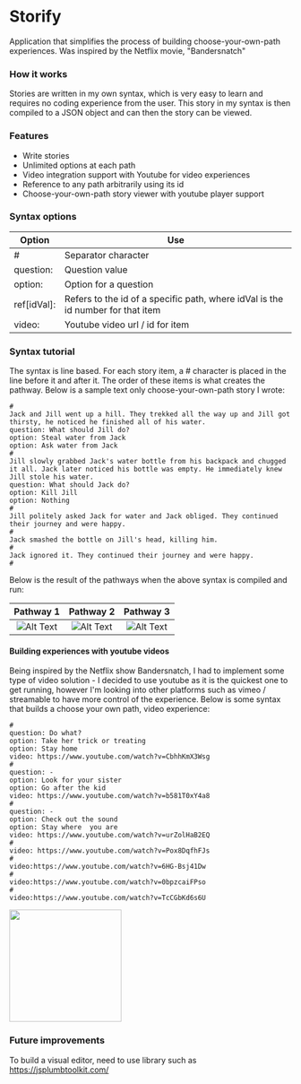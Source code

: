 # Storify
Application that simplifies the process of building choose-your-own-path experiences. Was inspired by the Netflix movie, "Bandersnatch"

### How it works
Stories are written in my own syntax, which is very easy to learn and requires no coding experience from the user. This story in my syntax is then compiled to a JSON object and can then the story can be viewed.

### Features
  * Write stories
  * Unlimited options at each path
  * Video integration support with Youtube for video experiences
  * Reference to any path arbitrarily using its id
  * Choose-your-own-path story viewer with youtube player support

### Syntax options
Option | Use 
------------ | -------------
&#35; | Separator character
question: | Question value
option: | Option for a question
ref[idVal]: | Refers to the id of a specific path, where idVal is the id number for that item
video: | Youtube video url / id for item

### Syntax tutorial
The syntax is line based. For each story item, a # character is placed in the line before it and after it. The order of these items is what creates the pathway. Below is a sample text only choose-your-own-path story I wrote:

```
#
Jack and Jill went up a hill. They trekked all the way up and Jill got thirsty, he noticed he finished all of his water.
question: What should Jill do?
option: Steal water from Jack
option: Ask water from Jack
#
Jill slowly grabbed Jack's water bottle from his backpack and chugged it all. Jack later noticed his bottle was empty. He immediately knew Jill stole his water.
question: What should Jack do?
option: Kill Jill
option: Nothing
#
Jill politely asked Jack for water and Jack obliged. They continued their journey and were happy.
#
Jack smashed the bottle on Jill's head, killing him.
#
Jack ignored it. They continued their journey and were happy.
#
```
Below is the result of the pathways when the above syntax is compiled and run:

Pathway 1                  |  Pathway 2                | Pathway 3          
:-------------------------:|:-------------------------:|:-------------------------:
![Alt Text](https://raw.githubusercontent.com/wenogk/storifyV2/master/readme-media/gif1.gif)  |  ![Alt Text](https://raw.githubusercontent.com/wenogk/storifyV2/master/readme-media/gif2.gif) |  ![Alt Text](https://raw.githubusercontent.com/wenogk/storifyV2/master/readme-media/gif3.gif)

#### Building experiences with youtube videos
Being inspired by the Netflix show Bandersnatch, I had to implement some type of video solution - I decided to use youtube as it is the quickest one to get running, however I'm looking into other platforms such as vimeo / streamable to have more control of the experience. Below is some syntax that builds a choose your own path, video experience:
```
#
question: Do what?
option: Take her trick or treating
option: Stay home
video: https://www.youtube.com/watch?v=CbhhKmX3Wsg
#
question: -
option: Look for your sister
option: Go after the kid
video: https://www.youtube.com/watch?v=b581T0xY4a8
#
question: -
option: Check out the sound
option: Stay where  you are
video: https://www.youtube.com/watch?v=urZolHaB2EQ
#
video: https://www.youtube.com/watch?v=Pox8DqfhFJs
#
video:https://www.youtube.com/watch?v=6HG-Bsj41Dw
#
video:https://www.youtube.com/watch?v=0bpzcaiFPso
#
video:https://www.youtube.com/watch?v=TcCGbKd6s6U
```
<img src="https://raw.githubusercontent.com/wenogk/storifyV2/master/readme-media/gif4.gif" width="200">




### Future improvements
To build a visual editor, need to use library such as https://jsplumbtoolkit.com/

